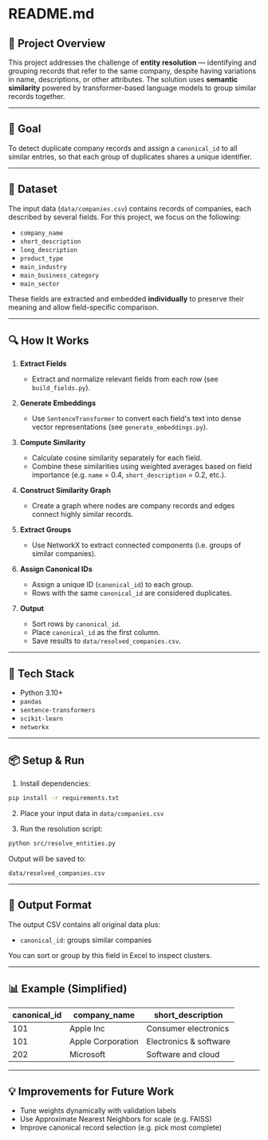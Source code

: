# README.md

## 🧠 Project Overview
This project addresses the challenge of **entity resolution** — identifying and grouping records that refer to the same company, despite having variations in name, descriptions, or other attributes. The solution uses **semantic similarity** powered by transformer-based language models to group similar records together.

---

## 🎯 Goal
To detect duplicate company records and assign a `canonical_id` to all similar entries, so that each group of duplicates shares a unique identifier.

---

## 📂 Dataset
The input data (`data/companies.csv`) contains records of companies, each described by several fields. For this project, we focus on the following:
- `company_name`
- `short_description`
- `long_description`
- `product_type`
- `main_industry`
- `main_business_category`
- `main_sector`

These fields are extracted and embedded **individually** to preserve their meaning and allow field-specific comparison.

---

## 🔍 How It Works

1. **Extract Fields**
   - Extract and normalize relevant fields from each row (see `build_fields.py`).

2. **Generate Embeddings**
   - Use `SentenceTransformer` to convert each field's text into dense vector representations (see `generate_embeddings.py`).

3. **Compute Similarity**
   - Calculate cosine similarity separately for each field.
   - Combine these similarities using weighted averages based on field importance (e.g. `name` = 0.4, `short_description` = 0.2, etc.).

4. **Construct Similarity Graph**
   - Create a graph where nodes are company records and edges connect highly similar records.

5. **Extract Groups**
   - Use NetworkX to extract connected components (i.e. groups of similar companies).

6. **Assign Canonical IDs**
   - Assign a unique ID (`canonical_id`) to each group.
   - Rows with the same `canonical_id` are considered duplicates.

7. **Output**
   - Sort rows by `canonical_id`.
   - Place `canonical_id` as the first column.
   - Save results to `data/resolved_companies.csv`.

---

## 🧰 Tech Stack
- Python 3.10+
- `pandas`
- `sentence-transformers`
- `scikit-learn`
- `networkx`

---

## 📦 Setup & Run
1. Install dependencies:
```bash
pip install -r requirements.txt
```

2. Place your input data in `data/companies.csv`

3. Run the resolution script:
```bash
python src/resolve_entities.py
```

Output will be saved to:
```
data/resolved_companies.csv
```

---

## 📌 Output Format
The output CSV contains all original data plus:
- `canonical_id`: groups similar companies

You can sort or group by this field in Excel to inspect clusters.

---

## 📊 Example (Simplified)
| canonical_id | company_name       | short_description        |
|--------------|--------------------|---------------------------|
| 101          | Apple Inc          | Consumer electronics     |
| 101          | Apple Corporation  | Electronics & software   |
| 202          | Microsoft          | Software and cloud       |

---

## 💡 Improvements for Future Work
- Tune weights dynamically with validation labels
- Use Approximate Nearest Neighbors for scale (e.g. FAISS)
- Improve canonical record selection (e.g. pick most complete)
